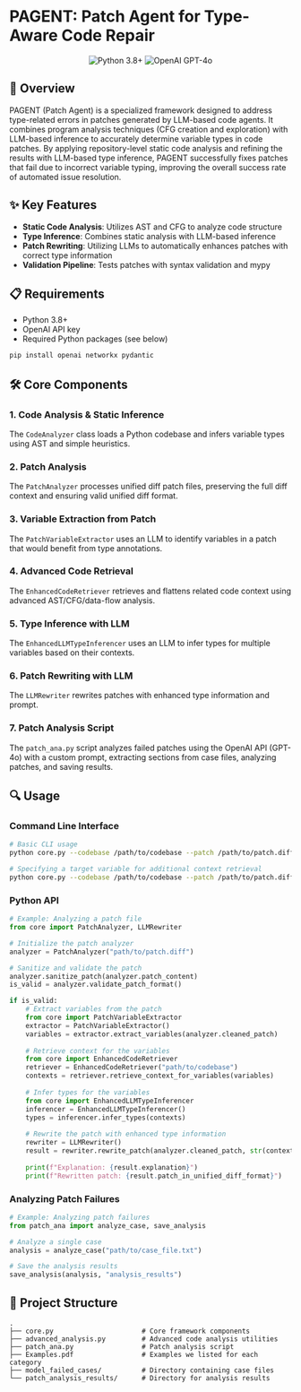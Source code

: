 # PAGENT: Patch Agent for Type-Aware Code Repair

<p align="center">
  <img src="https://img.shields.io/badge/Python-3.8%2B-blue" alt="Python 3.8+">
  <img src="https://img.shields.io/badge/OpenAI-GPT--4o-orange" alt="OpenAI GPT-4o">
</p>

## 🚀 Overview

PAGENT (Patch Agent) is a specialized framework designed to address type-related errors in patches generated by LLM-based code agents. It combines program analysis techniques (CFG creation and exploration) with LLM-based inference to accurately determine variable types in code patches. By applying repository-level static code analysis and refining the results with LLM-based type inference, PAGENT successfully fixes patches that fail due to incorrect variable typing, improving the overall success rate of automated issue resolution.

## ✨ Key Features

- **Static Code Analysis**: Utilizes AST and CFG to analyze code structure
- **Type Inference**: Combines static analysis with LLM-based inference
- **Patch Rewriting**: Utilizing LLMs to automatically enhances patches with correct type information
- **Validation Pipeline**: Tests patches with syntax validation and mypy

## 📋 Requirements

- Python 3.8+
- OpenAI API key
- Required Python packages (see below)

```bash
pip install openai networkx pydantic
```

## 🛠️ Core Components

### 1. Code Analysis & Static Inference

The `CodeAnalyzer` class loads a Python codebase and infers variable types using AST and simple heuristics.

### 2. Patch Analysis

The `PatchAnalyzer` processes unified diff patch files, preserving the full diff context and ensuring valid unified diff format.

### 3. Variable Extraction from Patch

The `PatchVariableExtractor` uses an LLM to identify variables in a patch that would benefit from type annotations.

### 4. Advanced Code Retrieval

The `EnhancedCodeRetriever` retrieves and flattens related code context using advanced AST/CFG/data-flow analysis.

### 5. Type Inference with LLM

The `EnhancedLLMTypeInferencer` uses an LLM to infer types for multiple variables based on their contexts.

### 6. Patch Rewriting with LLM

The `LLMRewriter` rewrites patches with enhanced type information and prompt.

### 7. Patch Analysis Script

The `patch_ana.py` script analyzes failed patches using the OpenAI API (GPT-4o) with a custom prompt, extracting sections from case files, analyzing patches, and saving results.

## 🔍 Usage

### Command Line Interface

```bash
# Basic CLI usage
python core.py --codebase /path/to/codebase --patch /path/to/patch.diff --output /path/to/output/revised_patch.diff

# Specifying a target variable for additional context retrieval
python core.py --codebase /path/to/codebase --patch /path/to/patch.diff --output /path/to/output/revised_patch.diff --variable target_variable_name
```

### Python API

```python
# Example: Analyzing a patch file
from core import PatchAnalyzer, LLMRewriter

# Initialize the patch analyzer
analyzer = PatchAnalyzer("path/to/patch.diff")

# Sanitize and validate the patch
analyzer.sanitize_patch(analyzer.patch_content)
is_valid = analyzer.validate_patch_format()

if is_valid:
    # Extract variables from the patch
    from core import PatchVariableExtractor
    extractor = PatchVariableExtractor()
    variables = extractor.extract_variables(analyzer.cleaned_patch)
    
    # Retrieve context for the variables
    from core import EnhancedCodeRetriever
    retriever = EnhancedCodeRetriever("path/to/codebase")
    contexts = retriever.retrieve_context_for_variables(variables)
    
    # Infer types for the variables
    from core import EnhancedLLMTypeInferencer
    inferencer = EnhancedLLMTypeInferencer()
    types = inferencer.infer_types(contexts)
    
    # Rewrite the patch with enhanced type information
    rewriter = LLMRewriter()
    result = rewriter.rewrite_patch(analyzer.cleaned_patch, str(contexts), str(types))
    
    print(f"Explanation: {result.explanation}")
    print(f"Rewritten patch: {result.patch_in_unified_diff_format}")
```

### Analyzing Patch Failures

```python
# Example: Analyzing patch failures
from patch_ana import analyze_case, save_analysis

# Analyze a single case
analysis = analyze_case("path/to/case_file.txt")

# Save the analysis results
save_analysis(analysis, "analysis_results")
```

## 📁 Project Structure

```
.
├── core.py                      # Core framework components
├── advanced_analysis.py         # Advanced code analysis utilities
├── patch_ana.py                 # Patch analysis script
├── Examples.pdf                 # Examples we listed for each category
├── model_failed_cases/          # Directory containing case files
└── patch_analysis_results/      # Directory for analysis results
```

